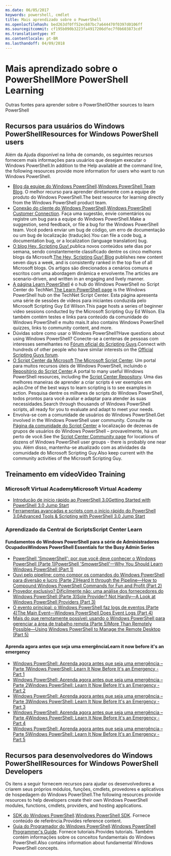 ```yaml
---
ms.date: 06/05/2017
keywords: powershell, cmdlet
title: Mais aprendizado sobre o PowerShell
ms.openlocfilehash: bed263df0ff52ec687bc7a644470f0397d0106ff
ms.sourcegitcommit: cf195b090b3223fa4917206dfec7f0b603873cdf
ms.translationtype: HT
ms.contentlocale: pt-BR
ms.lasthandoff: 04/09/2018
---
```

# <a name="more-powershell-learning"></a><span data-ttu-id="d0e2f-103">Mais aprendizado sobre o PowerShell</span><span class="sxs-lookup"><span data-stu-id="d0e2f-103">More PowerShell Learning</span></span>

<span data-ttu-id="d0e2f-104">Outras fontes para aprender sobre o PowerShell</span><span class="sxs-lookup"><span data-stu-id="d0e2f-104">Other sources to learn PowerShell</span></span>

## <a name="resources-for-windows-powershell-users"></a><span data-ttu-id="d0e2f-105">Recursos para usuários do Windows PowerShell</span><span class="sxs-lookup"><span data-stu-id="d0e2f-105">Resources for Windows PowerShell users</span></span>

<span data-ttu-id="d0e2f-106">Além da Ajuda disponível na linha de comando, os seguintes recursos fornecem mais informações para usuários que desejam executar o Windows PowerShell.</span><span class="sxs-lookup"><span data-stu-id="d0e2f-106">In addition to the Help available at the command line, the following resources provide more information for users who want to run Windows PowerShell.</span></span>

- <span data-ttu-id="d0e2f-107">[Blog da equipe do Windows PowerShell](http://blogs.msdn.com/b/powershell/).</span><span class="sxs-lookup"><span data-stu-id="d0e2f-107">[Windows PowerShell Team Blog](http://blogs.msdn.com/b/powershell/).</span></span> <span data-ttu-id="d0e2f-108">O melhor recurso para aprender diretamente com a equipe de produto do Windows PowerShell.</span><span class="sxs-lookup"><span data-stu-id="d0e2f-108">The best resource for learning directly from the Windows PowerShell product team.</span></span>
- <span data-ttu-id="d0e2f-109">[Conexão do cliente do Windows PowerShell](http://Connect.Microsoft.com/PowerShell).</span><span class="sxs-lookup"><span data-stu-id="d0e2f-109">[Windows PowerShell Customer Connection](http://Connect.Microsoft.com/PowerShell).</span></span> <span data-ttu-id="d0e2f-110">Faça uma sugestão, envie comentários ou registre um bug para a equipe do Windows PowerShell.</span><span class="sxs-lookup"><span data-stu-id="d0e2f-110">Make a suggestion, send feedback, or file a bug for the Windows PowerShell team.</span></span> <span data-ttu-id="d0e2f-111">Você poderá enviar um bug de código, um erro de documentação ou um bug de localização (tradução).</span><span class="sxs-lookup"><span data-stu-id="d0e2f-111">You can file a code bug, a documentation bug, or a localization (language translation) bug.</span></span>
- <span data-ttu-id="d0e2f-112">[O blog Hey, Scripting Guy! ](https://blogs.technet.microsoft.com/heyscriptingguy/) publica novos conteúdos sete dias por semana, sendo constantemente classificado dentre os cinco melhores blogs da Microsoft.</span><span class="sxs-lookup"><span data-stu-id="d0e2f-112">[The Hey, Scripting Guy! Blog](https://blogs.technet.microsoft.com/heyscriptingguy/) publishes new content seven days a week, and is consistently ranked in the top five of all Microsoft blogs.</span></span> <span data-ttu-id="d0e2f-113">Os artigos são direcionados a cenários comuns e escritos com uma abordagem dinâmica e envolvente.</span><span class="sxs-lookup"><span data-stu-id="d0e2f-113">The articles are scenario-driven, and written in an engaging and lively manner.</span></span>
- <span data-ttu-id="d0e2f-114">[A página Learn PowerShell](https://blogs.technet.microsoft.com/heyscriptingguy/2015/01/04/weekend-scripter-the-best-ways-to-learn-powershell/) é o hub do Windows PowerShell no Script Center do TechNet.</span><span class="sxs-lookup"><span data-stu-id="d0e2f-114">[The Learn PowerShell page](https://blogs.technet.microsoft.com/heyscriptingguy/2015/01/04/weekend-scripter-the-best-ways-to-learn-powershell/) is the Windows PowerShell hub on the TechNet Script Center.</span></span> <span data-ttu-id="d0e2f-115">Esta página apresenta uma série de sessões de vídeos para iniciantes conduzida pelo Microsoft Scripting Guy Ed Wilson.</span><span class="sxs-lookup"><span data-stu-id="d0e2f-115">This page hosts a series of beginner video sessions conducted by the Microsoft Scripting Guy Ed Wilson.</span></span> <span data-ttu-id="d0e2f-116">Ela também contém testes e links para conteúdo da comunidade do Windows PowerShell e muito mais.</span><span class="sxs-lookup"><span data-stu-id="d0e2f-116">It also contains Windows PowerShell quizzes, links to community content, and more.</span></span>
- <span data-ttu-id="d0e2f-117">Dúvidas sobre como usar o Windows PowerShell?</span><span class="sxs-lookup"><span data-stu-id="d0e2f-117">Have questions about using Windows PowerShell?</span></span> <span data-ttu-id="d0e2f-118">Conecte-se a centenas de pessoas com interesses semelhantes no [Fórum oficial do Scripting Guys](http://social.technet.microsoft.com/forums/itcg/threads/).</span><span class="sxs-lookup"><span data-stu-id="d0e2f-118">Connect with hundreds of other people who have similar interests on the [Official Scripting Guys forum](http://social.technet.microsoft.com/forums/itcg/threads/).</span></span>
- <span data-ttu-id="d0e2f-119">[O Script Center da Microsoft](https://technet.microsoft.com/scriptcenter).</span><span class="sxs-lookup"><span data-stu-id="d0e2f-119">[The Microsoft Script Center](https://technet.microsoft.com/scriptcenter).</span></span> <span data-ttu-id="d0e2f-120">Um portal para muitos recursos úteis de Windows PowerShell, incluindo o [Repositório do Script Center](http://gallery.technet.microsoft.com/scriptcenter/).</span><span class="sxs-lookup"><span data-stu-id="d0e2f-120">A portal to many useful Windows PowerShell resources, including the [Script Center Repository](http://gallery.technet.microsoft.com/scriptcenter/).</span></span> <span data-ttu-id="d0e2f-121">Uma das melhores maneiras de aprender a criar scripts é ver exemplos em ação.</span><span class="sxs-lookup"><span data-stu-id="d0e2f-121">One of the best ways to learn scripting is to see examples in action.</span></span> <span data-ttu-id="d0e2f-122">Pesquisa dentre os milhares de scripts do Windows PowerShell, todos prontos para você avaliar e adaptar para atender às suas necessidades.</span><span class="sxs-lookup"><span data-stu-id="d0e2f-122">Search through thousands of Windows PowerShell scripts, all ready for you to evaluate and adapt to meet your needs.</span></span>
- <span data-ttu-id="d0e2f-123">Envolva-se com a comunidade de usuários do Windows PowerShell.</span><span class="sxs-lookup"><span data-stu-id="d0e2f-123">Get involved in the Windows PowerShell user community.</span></span> <span data-ttu-id="d0e2f-124">Consulte na [Página da comunidade do Script Center](https://technet.microsoft.com/scriptcenter/hh182567.aspx) a localização de dezenas de grupos de usuários do Windows PowerShell – provavelmente, há um perto de você.</span><span class="sxs-lookup"><span data-stu-id="d0e2f-124">See the [Script Center Community page](https://technet.microsoft.com/scriptcenter/hh182567.aspx) for locations of dozens of Windows PowerShell user groups - there is probably one near you.</span></span> <span data-ttu-id="d0e2f-125">Além disso, mantenha-se atualizado com as atividades da comunidade do Microsoft Scripting Guy.</span><span class="sxs-lookup"><span data-stu-id="d0e2f-125">Also keep current with the community activities of the Microsoft Scripting Guy.</span></span>

## <a name="video-training"></a><span data-ttu-id="d0e2f-126">Treinamento em vídeo</span><span class="sxs-lookup"><span data-stu-id="d0e2f-126">Video Training</span></span>

### <a name="microsoft-virtual-academy"></a><span data-ttu-id="d0e2f-127">Microsoft Virtual Academy</span><span class="sxs-lookup"><span data-stu-id="d0e2f-127">Microsoft Virtual Academy</span></span>
- [<span data-ttu-id="d0e2f-128">Introdução de início rápido ao PowerShell 3.0</span><span class="sxs-lookup"><span data-stu-id="d0e2f-128">Getting Started with PowerShell 3.0 Jump Start</span></span>](https://mva.microsoft.com/en-US/training-courses/getting-started-with-powershell-30-jump-start-8276)
- [<span data-ttu-id="d0e2f-129">Ferramentas avançadas e scripts com o início rápido do PowerShell 3.0</span><span class="sxs-lookup"><span data-stu-id="d0e2f-129">Advanced Tools & Scripting with PowerShell 3.0 Jump Start</span></span>](https://mva.microsoft.com/en-US/training-courses/advanced-tools-scripting-with-powershell-30-jump-start-8231)

### <a name="script-center-learn"></a><span data-ttu-id="d0e2f-130">Aprendizado da Central de Scripts</span><span class="sxs-lookup"><span data-stu-id="d0e2f-130">Script Center Learn</span></span>
#### <a name="windows-powershell-essentials-for-the-busy-admin-series"></a><span data-ttu-id="d0e2f-131">Fundamentos do Windows PowerShell para a série de Administradores Ocupados</span><span class="sxs-lookup"><span data-stu-id="d0e2f-131">Windows PowerShell Essentials for the Busy Admin Series</span></span>
- [<span data-ttu-id="d0e2f-132">PowerShell 'SmowerShell': por que você deve conhecer o Windows PowerShell &#40;Parte 1&#41;</span><span class="sxs-lookup"><span data-stu-id="d0e2f-132">PowerShell 'SmowerShell'—Why You Should Learn Windows PowerShell &#40;Part 1&#41;</span></span>](http://dlbmodigital.microsoft.com/webcasts/wmv/23976_Dnl_L.wmv)
- [<span data-ttu-id="d0e2f-133">Ouvi pelo pipeline: como compor os comandos do Windows PowerShell para diversão e lucro &#40;Parte 2&#41;</span><span class="sxs-lookup"><span data-stu-id="d0e2f-133">Heard It through the Pipeline—How to Compound Windows PowerShell Commands for Fun and Profit &#40;Part 2&#41;</span></span>](http://dlbmodigital.microsoft.com/webcasts/wmv/23977_Dnl_L.wmv)
- [<span data-ttu-id="d0e2f-134">Provedor exclusivo? Dificilmente não: uma análise dos fornecedores do Windows PowerShell &#40;Parte 3&#41;</span><span class="sxs-lookup"><span data-stu-id="d0e2f-134">Sole Provider? Not Hardly—A Look at Windows PowerShell Providers &#40;Part 3&#41;</span></span>](http://dlbmodigital.microsoft.com/webcasts/wmv/23978_Dnl_L.wmv)
- [<span data-ttu-id="d0e2f-135">O evento principal: o Windows PowerShell faz logs de eventos &#40;Parte 4&#41;</span><span class="sxs-lookup"><span data-stu-id="d0e2f-135">The Main Event—Windows PowerShell Does Event Logs &#40;Part 4&#41;</span></span>](http://dlbmodigital.microsoft.com/webcasts/wmv/23979_Dnl_L.wmv)
- [<span data-ttu-id="d0e2f-136">Mais do que remotamente possível: usando o Windows PowerShell para gerenciar a área de trabalho remota &#40;Parte 5&#41;</span><span class="sxs-lookup"><span data-stu-id="d0e2f-136">More Than Remotely Possible—Using Windows PowerShell to Manage the Remote Desktop &#40;Part 5&#41;</span></span>](http://dlbmodigital.microsoft.com/webcasts/wmv/23980_Dnl_L.wmv)

#### <a name="learn-it-now-before-its-an-emergency"></a><span data-ttu-id="d0e2f-137">Aprenda agora antes que seja uma emergência</span><span class="sxs-lookup"><span data-stu-id="d0e2f-137">Learn it now before it's an emergency</span></span>
- [<span data-ttu-id="d0e2f-138">Windows PowerShell: Aprenda agora antes que seja uma emergência – Parte 1</span><span class="sxs-lookup"><span data-stu-id="d0e2f-138">Windows PowerShell: Learn It Now Before It's an Emergency - Part 1</span></span>](http://dlbmodigital.microsoft.com/webcasts/wmv/1032481530_Dnl_L.wmv)
- [<span data-ttu-id="d0e2f-139">Windows PowerShell: Aprenda agora antes que seja uma emergência – Parte 2</span><span class="sxs-lookup"><span data-stu-id="d0e2f-139">Windows PowerShell: Learn It Now Before It's an Emergency - Part 2</span></span>](http://dlbmodigital.microsoft.com/webcasts/wmv/1032481542_Dnl_L.wmv)
- [<span data-ttu-id="d0e2f-140">Windows PowerShell: Aprenda agora antes que seja uma emergência – Parte 3</span><span class="sxs-lookup"><span data-stu-id="d0e2f-140">Windows PowerShell: Learn It Now Before It's an Emergency - Part 3</span></span>](http://dlbmodigital.microsoft.com/webcasts/wmv/1032481548_Dnl_L.wmv)
- [<span data-ttu-id="d0e2f-141">Windows PowerShell: Aprenda agora antes que seja uma emergência – Parte 4</span><span class="sxs-lookup"><span data-stu-id="d0e2f-141">Windows PowerShell: Learn It Now Before It's an Emergency - Part 4</span></span>](http://dlbmodigital.microsoft.com/webcasts/wmv/1032481552_Dnl_L.wmv)
- [<span data-ttu-id="d0e2f-142">Windows PowerShell: Aprenda agora antes que seja uma emergência – Parte 5</span><span class="sxs-lookup"><span data-stu-id="d0e2f-142">Windows PowerShell: Learn It Now Before It's an Emergency - Part 5</span></span>](http://dlbmodigital.microsoft.com/webcasts/wmv/1032481554_Dnl_L.wmv)

## <a name="resources-for-windows-powershell-developers"></a><span data-ttu-id="d0e2f-143">Recursos para desenvolvedores do Windows PowerShell</span><span class="sxs-lookup"><span data-stu-id="d0e2f-143">Resources for Windows PowerShell Developers</span></span>

<span data-ttu-id="d0e2f-144">Os itens a seguir fornecem recursos para ajudar os desenvolvedores a criarem seus próprios módulos, funções, cmdlets, provedores e aplicativos de hospedagem do Windows PowerShell.</span><span class="sxs-lookup"><span data-stu-id="d0e2f-144">The following resources provide resources to help developers create their own Windows PowerShell modules, functions, cmdlets, providers, and hosting applications.</span></span>

- <span data-ttu-id="d0e2f-145">[SDK do Windows PowerShell](http://go.microsoft.com/fwlink/p/?LinkID=89595).</span><span class="sxs-lookup"><span data-stu-id="d0e2f-145">[Windows PowerShell SDK](http://go.microsoft.com/fwlink/p/?LinkID=89595).</span></span> <span data-ttu-id="d0e2f-146">Fornece conteúdo de referência.</span><span class="sxs-lookup"><span data-stu-id="d0e2f-146">Provides reference content.</span></span>
- <span data-ttu-id="d0e2f-147">[Guia do Programador do Windows PowerShell](http://go.microsoft.com/fwlink/p/?LinkID=89596).</span><span class="sxs-lookup"><span data-stu-id="d0e2f-147">[Windows PowerShell Programmer's Guide](http://go.microsoft.com/fwlink/p/?LinkID=89596).</span></span> <span data-ttu-id="d0e2f-148">Fornece tutoriais.</span><span class="sxs-lookup"><span data-stu-id="d0e2f-148">Provides tutorials.</span></span> <span data-ttu-id="d0e2f-149">Também contém informações sobre os conceitos fundamentais do Windows PowerShell.</span><span class="sxs-lookup"><span data-stu-id="d0e2f-149">Also contains information about fundamental Windows PowerShell concepts.</span></span>